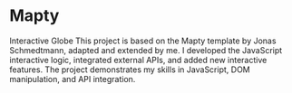 # Mapty
Interactive Globe
This project is based on the Mapty template by Jonas Schmedtmann, adapted and extended by me. I developed the JavaScript interactive logic, integrated external APIs, and added new interactive features. The project demonstrates my skills in JavaScript, DOM manipulation, and API integration.
